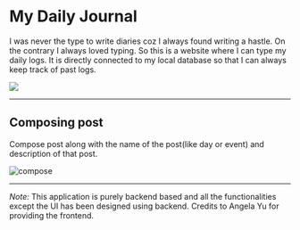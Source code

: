# My Daily Journal

I was never the type to write diaries coz I always found writing a hastle. On the contrary I always loved typing. So this is a website where I can type my daily logs. It is directly connected to my local database so that I can always keep track of past logs.


<!--![Screenshot 2022-09-29 163613](https://user-images.githubusercontent.com/97039362/193015757-94272838-416e-41a3-b321-1cd31b0dadc9.png) -->

<img src="https://user-images.githubusercontent.com/97039362/193015757-94272838-416e-41a3-b321-1cd31b0dadc9.png" />

--- 
## Composing post

Compose post along with the name of the post(like day or event) and description of that post.

![compose](https://user-images.githubusercontent.com/97039362/193017544-35551c81-f794-4182-a1ed-c325c2a33a8a.png)

--- 
*Note:* This application is purely backend based and all the functionalities except the UI has been designed using backend. Credits to Angela Yu for providing the frontend.
